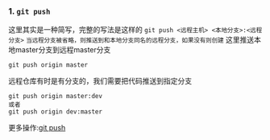 ### 1. `git push`
这里其实是一种简写，完整的写法是这样的
`git push <远程主机> <本地分支>:<远程分支>`
`当远程分支被省略，则推送到和本地分支同名的远程分支，如果没有则创建`
这里推送本地master分支到远程master分支
```shell
git push origin master
```
远程仓库有时是有分支的，我们需要把代码推送到指定分支
```shell
git push origin master:dev
或者
git push origin dev:master
```
更多操作:[git push](https://chinese.freecodecamp.org/news/git-push-to-remote-branch-how-to-push-a-local-branch-to-origin/)
